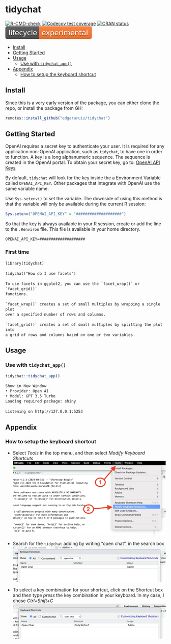 # tidychat

<!-- badges: start -->

[![R-CMD-check](https://github.com/edgararuiz/tidychat/actions/workflows/R-CMD-check.yaml/badge.svg)](https://github.com/edgararuiz/tidychat/actions/workflows/R-CMD-check.yaml)
[![Codecov test
coverage](https://codecov.io/gh/edgararuiz/tidychat/branch/main/graph/badge.svg)](https://app.codecov.io/gh/edgararuiz/tidychat?branch=main)
[![CRAN
status](https://www.r-pkg.org/badges/version/tidychat.png)](https://CRAN.R-project.org/package=tidychat)
[![](man/figures/lifecycle-experimental.svg)](https://lifecycle.r-lib.org/articles/stages.html#experimental)

<!-- badges: end -->
<!-- toc: start -->

-   [Install](#install)
-   [Getting Started](#getting-started)
-   [Usage](#usage)
    -   [Use with `tidychat_app()`](#use-with-%60tidychat_app()%60)
-   [Appendix](#appendix)
    -   [How to setup the keyboard
        shortcut](#how-to-setup-the-keyboard-shortcut)

<!-- toc: end -->

## Install

Since this is a very early version of the package, you can either clone
the repo, or install the package from GH:

``` r
remotes::install_github("edgararuiz/tidychat")
```

## Getting Started

OpenAI requires a secret key to authenticate your user. It is required
for any application non-OpenAI application, such as `tidychat`, to have
one in order to function. A key is a long alphanumeric sequence. The
sequence is created in the OpenAI portal. To obtain your secret key, go
to: [OpenAI API Keys](https://platform.openai.com/account/api-keys)

By default, `tidychat` will look for the key inside the a Environment
Variable called `OPENAI_API_KEY`. Other packages that integrate with
OpenAI use the same variable name.

Use `Sys.setenv()` to set the variable. The downside of using this
method is that the variable will only be available during the current R
session:

``` r
Sys.setenv("OPENAI_API_KEY" = "####################")
```

So that the key is always available in your R session, create or add the
line to the `.Renviron` file. This file is available in your home
directory.

    OPENAI_API_KEY=####################

### First time

    library(tidychat)

    tidychat("How do I use facets")

    To use facets in ggplot2, you can use the `facet_wrap()` or `facet_grid()` 
    functions. 
        
    `facet_wrap()` creates a set of small multiples by wrapping a single plot 
    over a specified number of rows and columns. 
        
    `facet_grid()` creates a set of small multiples by splitting the plot into 
    a grid of rows and columns based on one or two variables.

## Usage

### Use with `tidychat_app()`

``` r
tidychat::tidychat_app()
```

    Show in New Window
    • Provider: Open AI
    • Model: GPT 3.5 Turbo
    Loading required package: shiny

    Listening on http://127.0.0.1:5253

## Appendix

### How to setup the keyboard shortcut

-   Select *Tools* in the top menu, and then select *Modify Keyboard
    Shortcuts*
    <img src="man/figures/readme/keyboard-shortcuts.png" width="600" />

-   Search for the `tidychat` adding by writing “open chat”, in the
    search box
    <img src="man/figures/readme/addin-find.png" width="500"/>

-   To select a key combination for your shortcut, click on the Shortcut
    box and then type *press* the key combination in your keyboard. In
    my case, I chose *Ctrl+Shift+C*
    <img src="man/figures/readme/addin-assign.png" width="500" />
